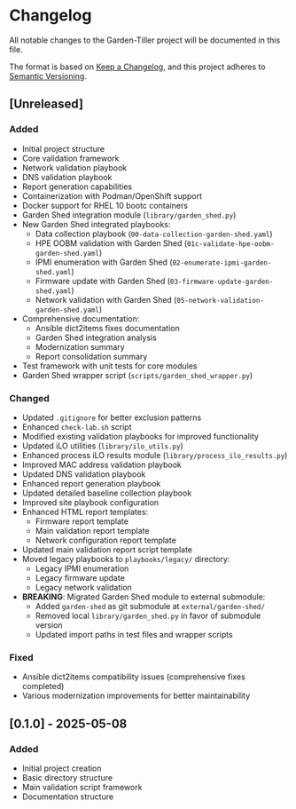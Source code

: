 # Changelog

All notable changes to the Garden-Tiller project will be documented in this file.

The format is based on [Keep a Changelog](https://keepachangelog.com/en/1.0.0/),
and this project adheres to [Semantic Versioning](https://semver.org/spec/v2.0.0.html).

## [Unreleased]

### Added
- Initial project structure
- Core validation framework
- Network validation playbook
- DNS validation playbook
- Report generation capabilities
- Containerization with Podman/OpenShift support
- Docker support for RHEL 10 bootc containers
- Garden Shed integration module (`library/garden_shed.py`)
- New Garden Shed integrated playbooks:
  - Data collection playbook (`00-data-collection-garden-shed.yaml`)
  - HPE OOBM validation with Garden Shed (`01c-validate-hpe-oobm-garden-shed.yaml`)
  - IPMI enumeration with Garden Shed (`02-enumerate-ipmi-garden-shed.yaml`)
  - Firmware update with Garden Shed (`03-firmware-update-garden-shed.yaml`)
  - Network validation with Garden Shed (`05-network-validation-garden-shed.yaml`)
- Comprehensive documentation:
  - Ansible dict2items fixes documentation
  - Garden Shed integration analysis
  - Modernization summary
  - Report consolidation summary
- Test framework with unit tests for core modules
- Garden Shed wrapper script (`scripts/garden_shed_wrapper.py`)

### Changed
- Updated `.gitignore` for better exclusion patterns
- Enhanced `check-lab.sh` script
- Modified existing validation playbooks for improved functionality
- Updated iLO utilities (`library/ilo_utils.py`)
- Enhanced process iLO results module (`library/process_ilo_results.py`)
- Improved MAC address validation playbook
- Updated DNS validation playbook
- Enhanced report generation playbook
- Updated detailed baseline collection playbook
- Improved site playbook configuration
- Enhanced HTML report templates:
  - Firmware report template
  - Main validation report template
  - Network configuration report template
- Updated main validation report script template
- Moved legacy playbooks to `playbooks/legacy/` directory:
  - Legacy IPMI enumeration
  - Legacy firmware update
  - Legacy network validation
- **BREAKING**: Migrated Garden Shed module to external submodule:
  - Added `garden-shed` as git submodule at `external/garden-shed/`
  - Removed local `library/garden_shed.py` in favor of submodule version
  - Updated import paths in test files and wrapper scripts

### Fixed
- Ansible dict2items compatibility issues (comprehensive fixes completed)
- Various modernization improvements for better maintainability

## [0.1.0] - 2025-05-08

### Added
- Initial project creation
- Basic directory structure
- Main validation script framework
- Documentation structure
